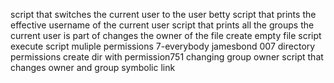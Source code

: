 script that switches the current user to the user betty
script that prints the effective username of the current user
script that prints all the groups the current user is part of
changes the owner of the file
create empty file script
execute script
muliple permissions
7-everybody
jamesbond 007
directory permissions
create dir with permission751
changing group owner
script that changes owner and group
symbolic link
